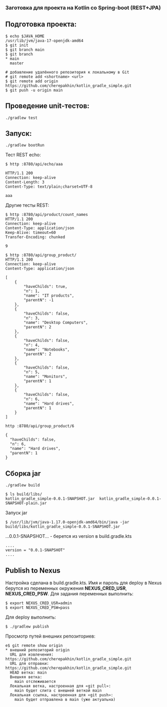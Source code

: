 ### Заготовка для проекта на Kotlin со Spring-boot (REST+JPA)

## Подготовка проекта:

````shell
$ echo $JAVA_HOME
/usr/lib/jvm/java-17-openjdk-amd64
$ git init
$ git branch main
$ git branch
* main
  master
  
# добавление удалённого репозитория к локальному в Git
# git remote add <shortname> <url>  
$ git remote add origin https://github.com/cherepakhin/kotlin_gradle_simple.git
$ git push -u origin main
````

## Проведение unit-тестов:

````shell
./gradlew test
````

## Запуск:

````shell
./gradlew bootRun
````

Тест REST echo:

````shell
$ http :8780/api/echo/aaa

HTTP/1.1 200 
Connection: keep-alive
Content-Length: 3
Content-Type: text/plain;charset=UTF-8

aaa

````

Другие тесты REST:

````shell
$ http :8780/api/product/count_names
HTTP/1.1 200
Connection: keep-alive
Content-Type: application/json
Keep-Alive: timeout=60
Transfer-Encoding: chunked

9

````

````shell
$ http :8780/api/group_product/
HTTP/1.1 200 
Connection: keep-alive
Content-Type: application/json

[
    {
        "haveChilds": true,
        "n": 1,
        "name": "IT products",
        "parentN": -1
    },
    {
        "haveChilds": false,
        "n": 3,
        "name": "Desktop Computers",
        "parentN": 2
    },
    {
        "haveChilds": false,
        "n": 4,
        "name": "Notebooks",
        "parentN": 2
    },
    {
        "haveChilds": false,
        "n": 5,
        "name": "Monitors",
        "parentN": 1
    },
    {
        "haveChilds": false,
        "n": 6,
        "name": "Hard drives",
        "parentN": 1
    }
]
````

````shell
http :8780/api/group_product/6

{
  "haveChilds": false,
  "n": 6,
  "name": "Hard drives",
  "parentN": 1
}
````

## Сборка jar

````shell
./gradlew build

$ ls build/libs/
kotlin_gradle_simple-0.0.1-SNAPSHOT.jar  kotlin_gradle_simple-0.0.1-SNAPSHOT-plain.jar
````

Запуск jar

````shell
$ /usr/lib/jvm/java-1.17.0-openjdk-amd64/bin/java -jar build/libs/kotlin_gradle_simple-0.0.1-SNAPSHOT.jar
````

...0.0.1-SNAPSHOT... - берется из version в build.gradle.kts

````shell
....
version = "0.0.1-SNAPSHOT"
....
````

## Publish to Nexus

Настройка сделана в build.gradle.kts.
Имя и пароль для deploy в Nexus берутся из переменных окружения __NEXUS_CRED_USR__, __NEXUS_CRED_PSW__. 
Для задания переменных выполнить:

````shell
$ export NEXUS_CRED_USR=admin 
$ export NEXUS_CRED_PSW=pass 
````

Для deploy выполнить:

````shell
$ ./gradlew publish
````

Просмотр путей внешних репозиториев:

````shell
e$ git remote show origin
* внешний репозиторий origin
  URL для извлечения: https://github.com/cherepakhin/kotlin_gradle_simple.git
  URL для отправки: https://github.com/cherepakhin/kotlin_gradle_simple.git
  HEAD ветка: main
  Внешняя ветка:
    main отслеживается
  Локальная ветка, настроенная для «git pull»:
    main будет слита с внешней веткой main
  Локальная ссылка, настроенная для «git push»:
    main будет отправлена в main (уже актуальна)
````